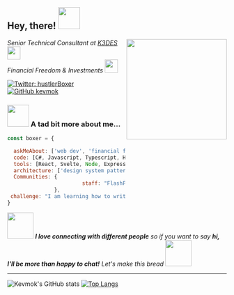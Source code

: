 
<h2> Hey, there! <img src="https://media3.giphy.com/media/IQIqjBgwv77rI8DwMX/giphy.gif" width="50"></h2>
<img align='right' src="https://media2.giphy.com/media/5eLDrEaRGHegx2FeF2/giphy.gif" width="230">

<p><em>Senior Technical Consultant at <a href="https://k3des.com/">K3DES</a><img src="https://media.giphy.com/media/WUlplcMpOCEmTGBtBW/giphy.gif" width="30">
</br>
Financial Freedom & Investments <img src="https://media0.giphy.com/media/sBoohCuSRNYv6/giphy.gif" width="30"> 
</em></p>

[![Twitter: hustlerBoxer](https://img.shields.io/twitter/follow/hustlerBoxer?style=social)](https://twitter.com/hustlerBoxer)
[![GitHub kevmok](https://img.shields.io/github/followers/kevmok?label=follow&style=social)](https://github.com/kevmok)

### <img src="https://media4.giphy.com/media/Zz1IkXrd8zlWR1qric/giphy.gif" width="50"> A tad bit more about me...  

```javascript
const boxer = {

  askMeAbout: ['web dev', 'financial freedom', 'gaming'],
  code: [C#, Javascript, Typescript, HTML, CSS, Rust, SQL, NoSQL],
  tools: [React, Svelte, Node, Express, Styled-Components, Jest],
  architecture: ['design system pattern', 'automated', 'TDD'],
  Communities: {
                        staff: "FlashFund",
               },
 challenge: "I am learning how to write Solana Smart Contracts and build dApps"
}
```

<img src="https://media0.giphy.com/media/XGyFuLYCgbDZ8au5P8/giphy.gif" width="60"> <em><b>I love connecting with different people</b> so if you want to say <b>hi, I'll be more than happy to chat!</b> Let's make this bread <img src="https://media2.giphy.com/media/Qze6gDuxZt48U/giphy.gif" width="60"> </em>

---
![Kevmok's GitHub stats](https://github-readme-stats.vercel.app/api?username=kevmok&count_private=true&theme=tokyonight&hide=stars,prs)
[![Top Langs](https://github-readme-stats.vercel.app/api/top-langs/?username=kevmok&layout=compact&theme=tokyonight)](https://github.com/anuraghazra/github-readme-stats)
